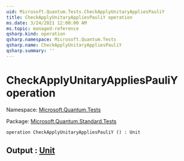 ```yaml
---
uid: Microsoft.Quantum.Tests.CheckApplyUnitaryAppliesPauliY
title: CheckApplyUnitaryAppliesPauliY operation
ms.date: 3/24/2021 12:00:00 AM
ms.topic: managed-reference
qsharp.kind: operation
qsharp.namespace: Microsoft.Quantum.Tests
qsharp.name: CheckApplyUnitaryAppliesPauliY
qsharp.summary: ''
---
```


# CheckApplyUnitaryAppliesPauliY operation

Namespace: [Microsoft.Quantum.Tests](xref:Microsoft.Quantum.Tests)

Package: [Microsoft.Quantum.Standard.Tests](https://nuget.org/packages/Microsoft.Quantum.Standard.Tests)




```qsharp
operation CheckApplyUnitaryAppliesPauliY () : Unit
```


## Output : [Unit](xref:microsoft.quantum.lang-ref.unit)

